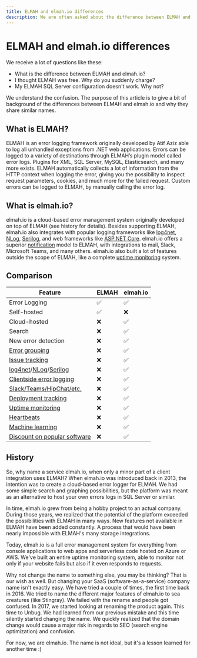 ```yaml
---
title: ELMAH and elmah.io differences
description: We are often asked about the difference between ELMAH and elmah.io. The purpose of this article is to answer this and the history behind naming.
---
```


# ELMAH and elmah.io differences

We receive a lot of questions like these:

- What is the difference between ELMAH and elmah.io?
- I thought ELMAH was free. Why do you suddenly charge?
- My ELMAH SQL Server configuration doesn't work. Why not?

We understand the confusion. The purpose of this article is to give a bit of background of the differences between ELMAH and elmah.io and why they share similar names.

## What is ELMAH?

ELMAH is an error logging framework originally developed by Atif Aziz able to log all unhandled exceptions from .NET web applications. Errors can be logged to a variety of destinations through ELMAH’s plugin model called error logs. Plugins for XML, SQL Server, MySQL, Elasticsearch, and many more exists. ELMAH automatically collects a lot of information from the HTTP context when logging the error, giving you the possibility to inspect request parameters, cookies, and much more for the failed request. Custom errors can be logged to ELMAH, by manually calling the error log.

## What is elmah.io?

elmah.io is a cloud-based error management system originally developed on top of ELMAH (see history for details). Besides supporting ELMAH, elmah.io also integrates with popular logging frameworks like [log4net](logging-to-elmah-io-from-log4net.md), [NLog](logging-to-elmah-io-from-nlog.md), [Serilog](logging-to-elmah-io-from-serilog.md), and web frameworks like [ASP.NET Core](logging-to-elmah-io-from-aspnet-core.md). elmah.io offers a superior [notification](https://elmah.io/features/notifications/) model to ELMAH, with integrations to mail, Slack, Microsoft Teams, and many others. elmah.io also built a lot of features outside the scope of ELMAH, like a complete [uptime monitoring](https://elmah.io/features/uptime-monitoring/) system.

## Comparison

| Feature | ELMAH | elmah.io |
|---|---|---|
| Error Logging | ✅ | ✅ |
| Self-hosted | ✅ | ❌ |
| Cloud-hosted | ❌ | ✅ |
| Search | ❌ | ✅ |
| New error detection | ❌ | ✅ |
| [Error grouping](https://blog.elmah.io/improved-message-grouping/) | ❌ | ✅ |
| [Issue tracking](https://elmah.io/features/issue-tracking/) | ❌ | ✅ |
| [log4net](https://elmah.io/features/log4net/)/[NLog](https://elmah.io/features/nlog/)/[Serilog](https://elmah.io/features/serilog/) | ❌ | ✅ |
| [Clientside error logging](https://elmah.io/features/clientside-logging/) | ❌ | ✅ |
| [Slack/Teams/HipChat/etc.](https://elmah.io/features/appstore/) | ❌ | ✅ |
| [Deployment tracking](https://elmah.io/features/deployment-tracking/) | ❌ | ✅ |
| [Uptime monitoring](https://elmah.io/features/uptime-monitoring/) | ❌ | ✅ |
| [Heartbeats](https://elmah.io/features/heartbeats/) | ❌ | ✅ |
| [Machine learning](https://elmah.io/features/machine-learning/) | ❌ | ✅ |
| [Discount on popular software](https://elmah.io/goodiebag/) | ❌ | ✅ |

## History

So, why name a service elmah.io, when only a minor part of a client integration uses ELMAH? When elmah.io was introduced back in 2013, the intention was to create a cloud-based error logger for ELMAH. We had some simple search and graphing possibilities, but the platform was meant as an alternative to host your own errors logs in SQL Server or similar.

In time, elmah.io grew from being a hobby project to an actual company. During those years, we realized that the potential of the platform exceeded the possibilities with ELMAH in many ways. New features not available in ELMAH have been added constantly. A process that would have been nearly impossible with ELMAH's many storage integrations.

Today, elmah.io is a full error management system for everything from console applications to web apps and serverless code hosted on Azure or AWS. We've built an entire uptime monitoring system, able to monitor not only if your website fails but also if it even responds to requests.

Why not change the name to something else, you may be thinking? That is our wish as well. But changing your SaaS (software-as-a-service) company name isn't exactly easy. We have tried a couple of times, the first time back in 2016. We tried to name the different major features of elmah.io to sea creatures (like Stingray). We failed with the rename and people got confused. In 2017, we started looking at renaming the product again. This time to Unbug. We had learned from our previous mistake and this time silently started changing the name. We quickly realized that the domain change would cause a major risk in regards to SEO (search engine optimization) and confusion.

For now, we are elmah.io. The name is not ideal, but it's a lesson learned for another time :)